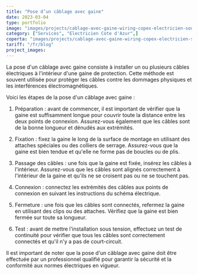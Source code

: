 ```yaml
---
title: "Pose d’un câblage avec gaine"
date: 2023-03-04
type: portfolio
image: "images/projects/cablage-avec-gaine-wiring-copex-electricien-south-france.jpg"
category: ["Services", "Electricien Cote d'Azur",]
coperta: "images/projects/cablage-avec-gaine-wiring-copex-electricien-south-france.jpg"
tariff: "/fr/blog"
project_images: 
---
```


La pose d'un câblage avec gaine consiste à installer un ou plusieurs câbles électriques à l'intérieur d'une gaine de protection. Cette méthode est souvent utilisée pour protéger les câbles contre les dommages physiques et les interférences électromagnétiques.

Voici les étapes de la pose d'un câblage avec gaine :

1. Préparation : avant de commencer, il est important de vérifier que la gaine est suffisamment longue pour couvrir toute la distance entre les deux points de connexion. Assurez-vous également que les câbles sont de la bonne longueur et dénudés aux extrémités.

2. Fixation : fixez la gaine le long de la surface de montage en utilisant des attaches spéciales ou des colliers de serrage. Assurez-vous que la gaine est bien tendue et qu'elle ne forme pas de boucles ou de plis.

3. Passage des câbles : une fois que la gaine est fixée, insérez les câbles à l'intérieur. Assurez-vous que les câbles sont alignés correctement à l'intérieur de la gaine et qu'ils ne se croisent pas ou ne se touchent pas.

4. Connexion : connectez les extrémités des câbles aux points de connexion en suivant les instructions du schéma électrique.

5. Fermeture : une fois que les câbles sont connectés, refermez la gaine en utilisant des clips ou des attaches. Vérifiez que la gaine est bien fermée sur toute sa longueur.

6. Test : avant de mettre l'installation sous tension, effectuez un test de continuité pour vérifier que tous les câbles sont correctement connectés et qu'il n'y a pas de court-circuit.

Il est important de noter que la pose d'un câblage avec gaine doit être effectuée par un professionnel qualifié pour garantir la sécurité et la conformité aux normes électriques en vigueur.